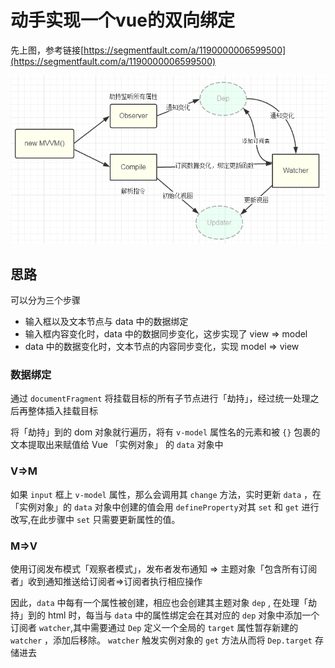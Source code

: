 # 动手实现一个vue的双向绑定

先上图，参考链接[https://segmentfault.com/a/1190000006599500](https://segmentfault.com/a/1190000006599500)

![vue](vue.png)

## 思路

可以分为三个步骤

- 输入框以及文本节点与 data 中的数据绑定
- 输入框内容变化时，data 中的数据同步变化，这步实现了 view => model
- data 中的数据变化时，文本节点的内容同步变化，实现 model => view

### 数据绑定

通过 `documentFragment` 将挂载目标的所有子节点进行「劫持」，经过统一处理之后再整体插入挂载目标

将「劫持」到的 dom 对象就行遍历，将有 `v-model` 属性名的元素和被 `{}` 包裹的文本提取出来赋值给 Vue 「实例对象」 的  `data` 对象中

### V=>M

如果 `input` 框上 `v-model` 属性，那么会调用其 `change` 方法，实时更新 `data` ，在「实例对象」的 `data` 对象中创建的值会用 `defineProperty`对其 `set` 和 `get` 进行改写,在此步骤中 `set` 只需要更新属性的值。

### M=>V

使用订阅发布模式「观察者模式」，发布者发布通知 => 主题对象「包含所有订阅者」收到通知推送给订阅者=>订阅者执行相应操作

因此，`data` 中每有一个属性被创建，相应也会创建其主题对象 `dep` , 在处理「劫持」到的 html 时，每当与 `data` 中的属性绑定会在其对应的 `dep` 对象中添加一个订阅者 `watcher`,其中需要通过 `Dep` 定义一个全局的 `target` 属性暂存新建的 `watcher` ，添加后移除。 `watcher` 触发实例对象的 `get` 方法从而将 `Dep.target` 存储进去

